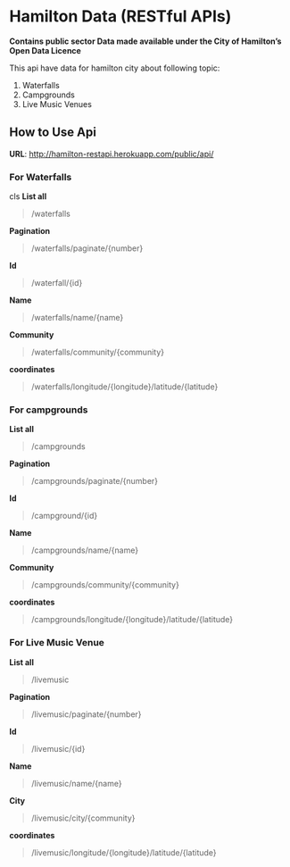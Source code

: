 # Hamilton Data (RESTful APIs)

**Contains public sector Data made available under the City of Hamilton’s Open Data Licence**

This api have data for hamilton city about following topic:

1. Waterfalls
2. Campgrounds
3. Live Music Venues

## How to Use Api

**URL**: http://hamilton-restapi.herokuapp.com/public/api/

### For Waterfalls

cls
**List all**

> /waterfalls

**Pagination**

> /waterfalls/paginate/{number}

**Id**

> /waterfall/{id}

**Name**

> /waterfalls/name/{name}

**Community**

> /waterfalls/community/{community}

**coordinates**

> /waterfalls/longitude/{longitude}/latitude/{latitude}

### For campgrounds

**List all**

> /campgrounds

**Pagination**

> /campgrounds/paginate/{number}

**Id**

> /campground/{id}

**Name**

> /campgrounds/name/{name}

**Community**

> /campgrounds/community/{community}

**coordinates**

> /campgrounds/longitude/{longitude}/latitude/{latitude}

### For Live Music Venue

**List all**

> /livemusic

**Pagination**

> /livemusic/paginate/{number}

**Id**

> /livemusic/{id}

**Name**

> /livemusic/name/{name}

**City**

> /livemusic/city/{community}

**coordinates**

> /livemusic/longitude/{longitude}/latitude/{latitude}
